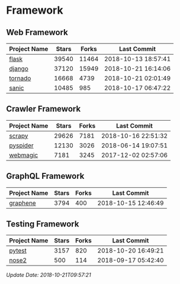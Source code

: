 # Framework

## Web Framework

| Project Name | Stars | Forks | Last Commit |
| ------------ | ----- | ----- | ----------- |
| [flask](https://github.com/pallets/flask) | 39540 | 11464 | 2018-10-13 18:57:41 |
| [django](https://github.com/django/django) | 37120 | 15949 | 2018-10-21 16:14:06 |
| [tornado](https://github.com/tornadoweb/tornado) | 16668 | 4739 | 2018-10-21 02:01:49 |
| [sanic](https://github.com/huge-success/sanic) | 10485 | 985 | 2018-10-17 06:47:22 |

## Crawler Framework

| Project Name | Stars | Forks | Last Commit |
| ------------ | ----- | ----- | ----------- |
| [scrapy](https://github.com/scrapy/scrapy) | 29626 | 7181 | 2018-10-16 22:51:32 |
| [pyspider](https://github.com/binux/pyspider) | 12130 | 3026 | 2018-06-14 19:07:51 |
| [webmagic](https://github.com/code4craft/webmagic) | 7181 | 3245 | 2017-12-02 02:57:06 |

## GraphQL Framework

| Project Name | Stars | Forks | Last Commit |
| ------------ | ----- | ----- | ----------- |
| [graphene](https://github.com/graphql-python/graphene) | 3794 | 400 | 2018-10-15 12:46:49 |

## Testing Framework

| Project Name | Stars | Forks | Last Commit |
| ------------ | ----- | ----- | ----------- |
| [pytest](https://github.com/pytest-dev/pytest) | 3157 | 820 | 2018-10-20 16:49:21 |
| [nose2](https://github.com/nose-devs/nose2) | 500 | 114 | 2018-09-17 05:42:40 |

*Update Date: 2018-10-21T09:57:21*